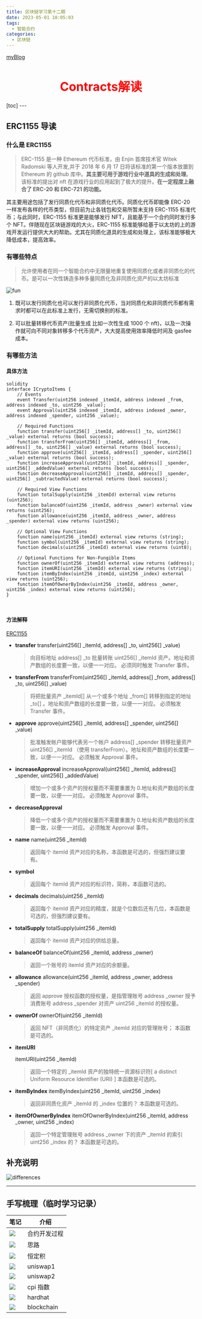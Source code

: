 ```yaml
---
title: 区块链学习第十二期
date: 2023-05-01 18:05:03
tags:
  - 智能合约
categories:
  - 区块链
---
```


[myBlog](https://goodflyo.github.io/)

<h1 style="font-size:32px;text-align:center;color:red">Contracts解读</h1>
[toc]
<!-- more -->
---

## ERC1155 导读

### 什么是 ERC1155

> ERC-1155 是一种 Ethereum 代币标准，由 Enjin 首席技术官 Witek Radomski 等人开发,并于 2018 年 6 月 17 日将该标准的第一个版本放置到 Ethereum 的 github 库中。**其主要可用于游戏行业中道具的生成和处理**。该标准的提出对 nft 在游戏行业的应用起到了极大的提升。**在一定程度上融合了 ERC-20 和 ERC-721 的功能。**

其主要用途包括了发行同质化代币和非同质化代币。同质化代币即能像 ERC-20 一样发布各样的代币类型，但目前为止各钱包和交易所暂未支持 ERC-1155 标准代币；与此同时，ERC-1155 标准更是能够发行 NFT，且能基于一个合约同时发行多个 NFT。伴随现在区块链游戏的大火，ERC-1155 标准能够给基于以太坊的上的游戏开发运行提供大大的帮助。尤其在同质化道具的生成和处理上，该标准能够极大降低成本，提高效率。

### 有哪些特点

> 允许使用者在同一个智能合约中无限量地重复使用同质化或者非同质化的代币。是可以一次性铸造多种多量同质化及非同质化资产的以太坊标准

![fun](https://pic4.zhimg.com/80/v2-c933e11e775a6dec3dd8572e9ef0f737_720w.webp)

1. 既可以发行同质化也可以发行非同质化代币，当对同质化和非同质代币都有需求时都可以在此标准上发行，无需切换别的标准。

2. 可以批量转移代币资产(批量生成 比如一次性生成 1000 个 nft)，以及一次操作就可向不同对象转移多个代币资产，大大提高使用效率降低时间及 gasfee 成本。

### 有哪些方法

#### 具体方法

```sol
solidity
interface ICryptoItems {
    // Events
    event Transfer(uint256 indexed _itemId, address indexed _from, address indexed _to, uint256 _value);
    event Approval(uint256 indexed _itemId, address indexed _owner, address indexed _spender, uint256 _value);

    // Required Functions
    function transfer(uint256[] _itemId, address[] _to, uint256[] _value) external returns (bool success);
    function transferFrom(uint256[] _itemId, address[] _from, address[] _to, uint256[] _value) external returns (bool success);
    function approve(uint256[] _itemId, address[] _spender, uint256[] _value) external returns (bool success);
    function increaseApproval(uint256[] _itemId, address[] _spender, uint256[] _addedValue) external returns (bool success);
    function decreaseApproval(uint256[] _itemId, address[] _spender, uint256[] _subtractedValue) external returns (bool success);

    // Required View Functions
    function totalSupply(uint256 _itemId) external view returns (uint256);
    function balanceOf(uint256 _itemId, address _owner) external view returns (uint256);
    function allowance(uint256 _itemId, address _owner, address _spender) external view returns (uint256);

    // Optional View Functions
    function name(uint256 _itemId) external view returns (string);
    function symbol(uint256 _itemId) external view returns (string);
    function decimals(uint256 _itemId) external view returns (uint8);

    // Optional Functions for Non-Fungible Items
    function ownerOf(uint256 _itemId) external view returns (address);
    function itemURI(uint256 _itemId) external view returns (string);
    function itemByIndex(uint256 _itemId, uint256 _index) external view returns (uint256);
    function itemOfOwnerByIndex(uint256 _itemId, address _owner, uint256 _index) external view returns (uint256);
}



```

#### 方法解释

[ERC1155](https://learnblockchain.cn/2019/12/27/37557032db96)

- **transfer**
  transfer(uint256[] \_itemId, address[] \_to, uint256[] \_value)

  > 向目标地址 address[] \_to 批量转账 uint256[] \_itemId 资产。地址和资产数组的长度要一致，以便一一对应。
  > 必须同时触发 Transfer 事件。

- **transferFrom**
  transferFrom(uint256[] \_itemId, address[] \_from, address[] \_to, uint256[] \_value)
  > 将把批量资产 \_itemId[] 从一个或多个地址 \_from[] 转移到指定的地址 \_to[] 。地址和资产数组的长度要一致，以便一一对应。
  > 必须触发 Transfer 事件。
- **approve**
  approve(uint256[] \_itemId, address[] \_spender, uint256[] \_value)
  > 批准触发帐户能够代表另一个帐户 address[] \_spender 转移批量资产 uint256[] \_itemId （使用 transferFrom）。地址和资产数组的长度要一致，以便一一对应。
  > 必须触发 Approval 事件。
- **increaseApproval**
  increaseApproval(uint256[] \_itemId, address[] \_spender, uint256[] \_addedValue)
  > 增加一个或多个资产的授权量而不需要重置为 0.地址和资产数组的长度要一致，以便一一对应。
  > 必须触发 Approval 事件。
- **decreaseApproval**

  > 降低一个或多个资产的授权量而不需要重置为 0.地址和资产数组的长度要一致，以便一一对应。
  > 必须触发 Approval 事件。

- **name**
  name(uint256 \_itemId)
  > 返回每个 itemId 资产对应的名称，本函数是可选的，但强烈建议要有。
- **symbol**

  > 返回每个 itemId 资产对应的标识符，简称，本函数可选的。

- **decimals**
  decimals(uint256 \_itemId)
  > 返回每个 itemId 资产对应的精度，就是个位数后还有几位，本函数是可选的，但强烈建议要有。
- **totalSupply**
  totalSupply(uint256 \_itemId)
  > 返回每个 itemId 资产对应的供给总量。
- **balanceOf**
  balanceOf(uint256 \_itemId, address \_owner)
  > 返回一个账号的 itemId 资产对应的余额量。
- **allowance**
  allowance(uint256 \_itemId, address \_owner, address \_spender)
  > 返回 approve 授权函数的授权量，是指管理账号 address \_owner 授予消费账号 address \_spender 对资产 uint256 \_itemId 的授权量。
- **ownerOf**
  ownerOf(uint256 \_itemId)
  > 返回 NFT（非同质化）的特定资产 \_itemId 对应的管理账号；
  > 本函数是可选的。
- **itemURI**

  itemURI(uint256 \_itemId)

  > 返回一个特定的 \_itemId 资产的独特统一资源标识符[ a distinct Uniform Resource Identifier (URI) ]
  > 本函数是可选的。

- **itemByIndex**
  itemByIndex(uint256 \_itemId, uint256 \_index)
  > 返回非同质化资产 \_itemId 的 \_index 位置的？
  > 本函数是可选的。
- **itemOfOwnerByIndex**
  itemOfOwnerByIndex(uint256 \_itemId, address \_owner, uint256 \_index)
  > 返回一个特定管理账号 address \_owner 下的资产 \_itemId 的索引 uint256 \_index 的？
  > 本函数是可选的。

## 补充说明

![differences](https://pic3.zhimg.com/80/v2-2a91c6634e9f80762b4dab267bfdd4e6_720w.webp)

---

## 手写梳理（临时学习记录）

| 笔记                                                              | 介绍         |
| ----------------------------------------------------------------- | ------------ |
| ![](https://gitee.com/goodflyo/cdn_gitee/raw/master/12/pic05.jpg) | 合约开发过程 |
| ![](https://gitee.com/goodflyo/cdn_gitee/raw/master/12/pic01.jpg) | 思路         |
| ![](https://gitee.com/goodflyo/cdn_gitee/raw/master/12/pic03.jpg) | 恒定积       |
| ![](https://gitee.com/goodflyo/cdn_gitee/raw/master/12/pic02.jpg) | uniswap1     |
| ![](https://gitee.com/goodflyo/cdn_gitee/raw/master/12/pic07.jpg) | uniswap2     |
| ![](https://gitee.com/goodflyo/cdn_gitee/raw/master/12/pic04.jpg) | cpi 指数     |
| ![](https://gitee.com/goodflyo/cdn_gitee/raw/master/12/pic08.jpg) | hardhat      |
| ![](https://gitee.com/goodflyo/cdn_gitee/raw/master/12/pic06.jpg) | blockchain   |
